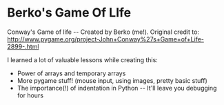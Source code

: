 Berko's Game Of LIfe
================

Conway's Game of life -- Created by Berko (me!). 
Original credit to: http://www.pygame.org/project-John+Conway%27s+Game+of+Life-2899-.html

I learned a lot of valuable lessons while creating this:
  - Power of arrays and temporary arrays
  - More pygame stuff! (mouse input, using images, pretty basic stuff)
  - The importance(!) of indentation in Python -- It'll leave you debugging for hours
  
